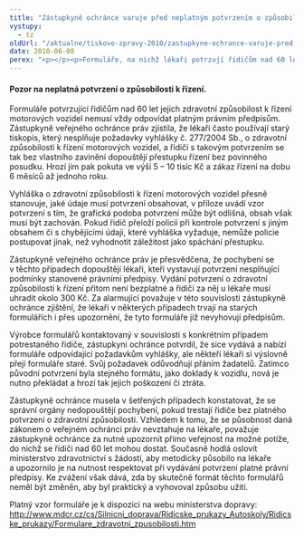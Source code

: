```yaml
---
title: "Zástupkyně ochránce varuje před neplatným potvrzením o způsobilosti k řízení"
vystupy:
  - tz
oldUrl: "/aktualne/tiskove-zpravy-2010/zastupkyne-ochrance-varuje-pred-neplatnym-potvrzenim-o-zpusobilosti-k-rizeni"
date: 2010-06-08
perex: "<p></p><p>Formuláře, na nichž lékaři potrzují řidičům nad 60 let jejich zdravotní způsobilost k řízení motorových vozidel, ne vždy odpovídají platným právním předpisům. Řidičům s takovým potrzením pak hrozí pokuta ve výši 5-10 tisíc Kč a zákaz řízení na 6-12 měsíců.</p>"
---
```


<!-- imported from the old website -->

<h4>Pozor na neplatná potvrzení o způsobilosti k řízení.</h4><p>Formuláře potvrzující řidičům nad 60 let jejich zdravotní způsobilost k řízení motorových vozidel nemusí vždy odpovídat platným právním předpisům. Zástupkyně veřejného ochránce práv zjistila, že lékaři často používají starý tiskopis, který nesplňuje požadavky vyhlášky č. 277/2004 Sb., o zdravotní způsobilosti k řízení motorových vozidel, a řidiči s takovým potvrzením se tak bez vlastního zavinění dopouštějí přestupku řízení bez povinného posudku. Hrozí jim pak pokuta ve výši 5 – 10 tisíc Kč a zákaz řízení na dobu 6 měsíců až jednoho roku.</p><p>Vyhláška o zdravotní způsobilosti k řízení motorových vozidel přesně stanovuje, jaké údaje musí potvrzení obsahovat, v příloze uvádí vzor potvrzení s tím, že grafická podoba potvrzení může být odlišná, obsah však musí být zachován. Pokud řidič přeloží policii při kontrole potvrzení s jiným obsahem či s chybějícími údaji, které vyhláška vyžaduje, nemůže policie postupovat jinak, než vyhodnotit záležitost jako spáchání přestupku.</p><p>Zástupkyně veřejného ochránce práv je přesvědčena, že pochybení se v těchto případech dopouštějí lékaři, kteří vystavují potvrzení nesplňující podmínky stanovené právními předpisy. Vydání potvrzení o zdravotní způsobilosti k řízení přitom není bezplatné a řidiči za něj u lékaře musí uhradit okolo 300 Kč. Za alarmující považuje v této souvislosti zástupkyně ochránce zjištění, že lékaři v některých případech trvají na starých formulářích i přes upozornění, že tyto formuláře již nevyhovují předpisům. </p><p>Výrobce formulářů kontaktovaný v souvislosti s konkrétním případem potrestaného řidiče, zástupkyni ochránce potvrdil, že sice vydává a nabízí formuláře odpovídající požadavkům vyhlášky, ale někteří lékaři si výslovně přejí formuláře staré. Svůj požadavek odůvodňují přáním žadatelů. Zatímco původní potvrzení byla stejného formátu, jako doklady k vozidlu, nová je nutno překládat a hrozí tak jejich poškození či ztráta.</p><p>Zástupkyně ochránce musela v šetřených případech konstatovat, že se správní orgány nedopouštějí pochybení, pokud trestají řidiče bez platného potvrzení o zdravotní způsobilosti. Vzhledem k tomu, že se působnost daná zákonem o veřejném ochránci práv nevztahuje na lékaře, považuje zástupkyně ochránce za nutné upozornit přímo veřejnost na možné potíže, do nichž se řidiči nad 60 let mohou dostat. Současně hodlá oslovit ministerstvo zdravotnictví s žádostí, aby metodicky působilo na lékaře a upozornilo je na nutnost respektovat při vydávání potvrzení platné právní předpisy. Ke zvážení však dává, zda by skutečně formát těchto formulářů neměl být změněn, aby byl praktický a vyhovoval způsobu užití.</p><p class="MsoNormal" style="MARGIN: 0cm 0cm 0pt">Platný vzor formuláře je k dispozici na webu ministerstva dopravy:</p><p class="MsoNormal" style="MARGIN: 0cm 0cm 0pt"><a title="Otevření do nového okna" href="http://www.mdcr.cz/cs/Silnicni_doprava/Ridicske_prukazy_Autoskoly/Ridicske_prukazy/Formulare_zdravotni_zpusobilosti.htm" target="_blank">http://www.mdcr.cz/cs/Silnicni_doprava/Ridicske_prukazy_Autoskoly/Ridicske_prukazy/Formulare_zdravotni_zpusobilosti.htm</a> </p><p></p>

